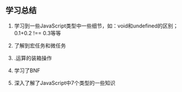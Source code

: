 ## 学习总结  

1. 学习到一些JavaScript类型中一些细节，如：void和undefined的区别；0.1+0.2 !== 0.3等等  

2. 了解到宏任务和微任务  

3. .运算的装箱操作  

4. 学习了BNF  

5. 深入了解了JavaScript中7个类型的一些知识
